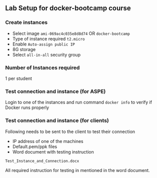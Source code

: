 ## Lab Setup for docker-bootcamp course

### Create instances

- Select image `ami-069ac4c035e8d8d74` OR `docker-bootcamp`
- Type of instance required `t2.micro`
- Enable `Auto-assign public IP`
- 8G storage
- Select `all-in-all` security group


### Number of Instances required
1 per student


### Test connection and instance (for ASPE)
Login to one of the instances and run command `docker info` to verify if Docker runs properly

### Test connection and instance (for clients)
Following needs to be sent to the client to test their connection

- IP address of one of the machines
- Default.pem/ppk files
- Word document with testing instruction
```
Test_Instance_and_Connection.docx
```

All required instruction for testing in mentioned in the word document.